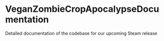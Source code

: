# VeganZombieCropApocalypseDocumentation
Detailed documentation of the codebase for our upcoming Steam release
